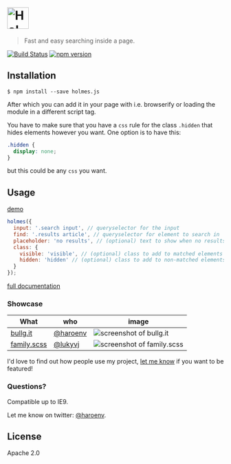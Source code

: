 # [<img alt="Holmes.js" src="https://haroen.me/holmes/images/logo.png" height="50px"></img>](https://www.npmjs.com/package/holmes.js)

> Fast and easy searching inside a page.

[![Build Status](https://travis-ci.org/Haroenv/holmes.svg?branch=gh-pages)](https://travis-ci.org/Haroenv/holmes) [![npm version](https://badge.fury.io/js/holmes.js.svg)](https://www.npmjs.com/package/holmes.js)

## Installation

```
$ npm install --save holmes.js
```

After which you can add it in your page with i.e. browserify or loading the module in a different script tag.

You have to make sure that you have a `css` rule for the class `.hidden` that hides elements however you want. One option is to have this:

```css
.hidden {
  display: none;
}
```

but this could be any `css` you want.

## Usage

[demo](https://haroen.me/holmes/)

```js
holmes({
  input: '.search input', // queryselector for the input
  find: '.results article', // queryselector for element to search in
  placeholder: 'no results', // (optional) text to show when no results
  class: {
    visible: 'visible', // (optional) class to add to matched elements
    hidden: 'hidden' // (optional) class to add to non-matched elements
  }
});
```

[full documentation](https://haroen.me/holmes/doc)

### Showcase

What|who|image
---|---|---
[bullg.it](https://bullg.it)|[@haroenv](https://github.com/haroenv)|![screenshot of bullg.it](https://haroen.me/holmes/images/screen-bullgit.png)
[family.scss](https://lukyvj.github.io/family.scss)|[@lukyvj](https://github.com/lukyvj)|![screenshot of family.scss](https://haroen.me/holmes/images/screen-family.png)

I'd love to find out how people use my project, [let me know](https://github.com/Haroenv/holmes/issues/new?title=add+my+project+to+usages&body=who%7Cwhat%0D%0A---%7C---%0D%0A%40myusername%7C%5Bmy+project%5D%28https%3A%2F%2Flink-to-project.com%29%0D%0A%0D%0ASome+explanation+what+it+is) if you want to be featured!

### Questions?

Compatible up to IE9.

Let me know on twitter: [@haroenv](https://twitter.com/haroenv).

## License

Apache 2.0
